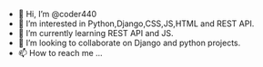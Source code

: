 - 👋 Hi, I’m @coder440
- 👀 I’m interested in Python,Django,CSS,JS,HTML and REST API.
- 🌱 I’m currently learning REST API and JS.
- 💞️ I’m looking to collaborate on Django and python projects.
- 📫 How to reach me ...

<!---
coder440/coder440 is a ✨ special ✨ repository because its `README.md` (this file) appears on your GitHub profile.
You can click the Preview link to take a look at your changes.
--->
